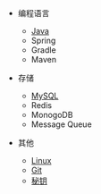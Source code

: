 - 编程语言

  - [Java](Java)
  - Spring
  - Gradle
  - Maven

- 存储

  - [MySQL](MySQL)
  - Redis
  - MonogoDB
  - Message Queue

- 其他
  - [Linux](Linux)
  - [Git](Git)
  - [秘钥](Key)
